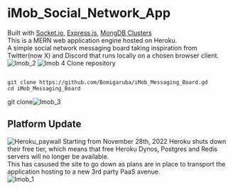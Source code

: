 # iMob_Social_Network_App

Built with [Socket.io](https://socket.io/), [Express.js](https://expressjs.com/), [MongDB Clusters](https://www.tableau.com/)<br>
This is a MERN web application engine hosted on Heroku.<br> A simple social network messaging board taking inspiration from Twitter(now X) and 
Discord that runs locally on a chosen browser client.
![Imob_2](https://github.com/Bomigaruba/iMob_Messaging_Board/assets/56232544/22804898-4419-4d36-9f57-cf73bd41d4bc)
![Imob 4](https://github.com/user-attachments/assets/f254d68c-4841-41b6-a775-22a367b0ab45)
Clone repository
```!

git clone https://github.com/Bomigaruba/iMob_Messaging_Board.gd
cd iMob_Messaging_Board
```
git clone![Imob_3](https://github.com/Bomigaruba/iMob_Messaging_Board/assets/56232544/1d853041-c6a5-4b56-8744-b62fd20d64ad)

## Platform Update
![Heroku_paywall](https://github.com/Bomigaruba/iMob_Messaging_Board/assets/56232544/4995e31a-a301-45d8-a35a-9c31f5a488cb)
Starting from November 28th, 2022 Heroku shuts down their free tier, which means that free Heroku Dynos, Postgres and Redis servers will no longer be available.<br>
This has casused the site to go down as plans are in place to transport the application hosting to a new 3rd party PaaS avenue.<br> 
![Imob_1](https://github.com/Bomigaruba/iMob_Messaging_Board/assets/56232544/b6ebbd1b-58d8-419d-9bfa-a0df56c1d3b9)
